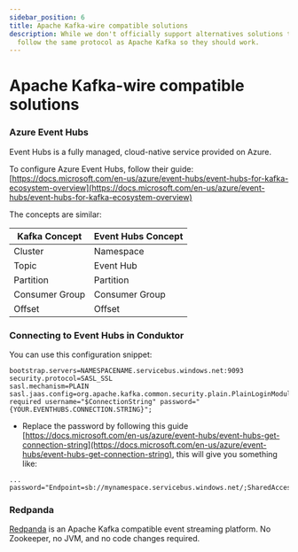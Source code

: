 ```yaml
---
sidebar_position: 6
title: Apache Kafka-wire compatible solutions
description: While we don't officially support alternatives solutions to Apache Kafka, they
  follow the same protocol as Apache Kafka so they should work.
---
```


# Apache Kafka-wire compatible solutions

### Azure Event Hubs

Event Hubs is a fully managed, cloud-native service provided on Azure.

To configure Azure Event Hubs, follow their guide: [https://docs.microsoft.com/en-us/azure/event-hubs/event-hubs-for-kafka-ecosystem-overview](https://docs.microsoft.com/en-us/azure/event-hubs/event-hubs-for-kafka-ecosystem-overview)

The concepts are similar:

| Kafka Concept  | Event Hubs Concept |
| -------------- | ------------------ |
| Cluster        | Namespace          |
| Topic          | Event Hub          |
| Partition      | Partition          |
| Consumer Group | Consumer Group     |
| Offset         | Offset             |

### Connecting to Event Hubs in Conduktor

You can use this configuration snippet:

```
bootstrap.servers=NAMESPACENAME.servicebus.windows.net:9093
security.protocol=SASL_SSL
sasl.mechanism=PLAIN
sasl.jaas.config=org.apache.kafka.common.security.plain.PlainLoginModule required username="$ConnectionString" password="{YOUR.EVENTHUBS.CONNECTION.STRING}";
```

- Replace the password by following this guide [https://docs.microsoft.com/en-us/azure/event-hubs/event-hubs-get-connection-string](https://docs.microsoft.com/en-us/azure/event-hubs/event-hubs-get-connection-string), this will give you something like:

```
... password="Endpoint=sb://mynamespace.servicebus.windows.net/;SharedAccessKeyName=RootManageSharedAccessKey;SharedAccessKey=XXXXXXXXXXXXXXXX";
```

### Redpanda

[Redpanda](https://redpanda.com) is an Apache Kafka compatible event streaming platform. No Zookeeper, no JVM, and no code changes required.
